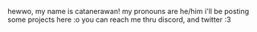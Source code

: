 hewwo, my name is catanerawan!
my pronouns are he/him
i'll be posting some projects here :o
you can reach me thru discord, and twitter :3
